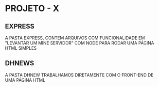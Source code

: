 # PROJETO - X 

## EXPRESS 
A PASTA EXPRESS, CONTEM ARQUIVOS COM FUNCIONALIDADE EM "LEVANTAR UM MINE SERVIDOR" COM NODE PARA RODAR UMA PÁGINA HTML SIMPLES 

## DHNEWS
A PASTA DHNEW TRABALHAMOS DIRETAMENTE COM O FRONT-END DE UMA PÁGINA HTML